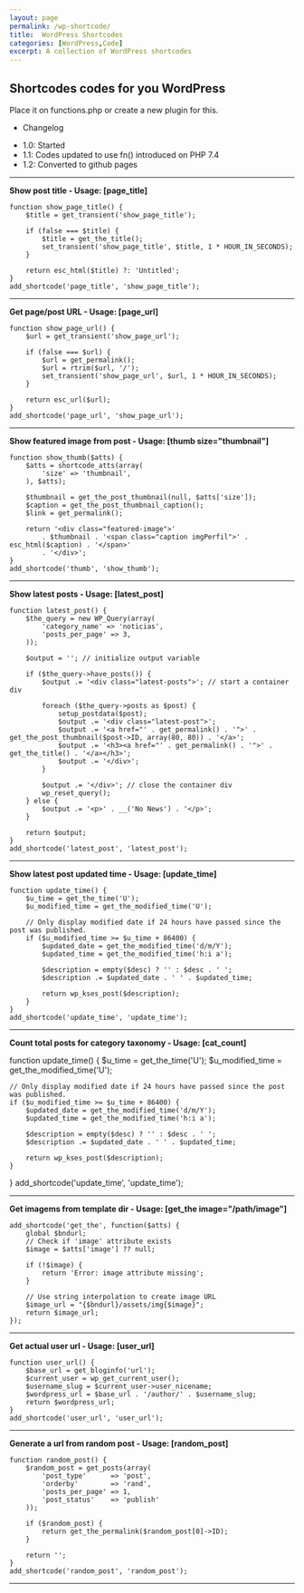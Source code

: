 ```yaml
---
layout: page
permalink: /wp-shortcode/
title:  WordPress Shortcodes
categories: [WordPress,Code]
excerpt: A collection of WordPress shortcodes
---
```


## Shortcodes codes for you WordPress

Place it on functions.php or create a new plugin for this.

*   Changelog

- 1.0: Started
- 1.1: Codes updated to use fn() introduced on PHP 7.4
- 1.2: Converted to github pages

---

**Show post title - Usage: [page_title]**

    function show_page_title() {
        $title = get_transient('show_page_title');

        if (false === $title) {
            $title = get_the_title();
            set_transient('show_page_title', $title, 1 * HOUR_IN_SECONDS);
        }

        return esc_html($title) ?: 'Untitled';
    }
    add_shortcode('page_title', 'show_page_title');

---

**Get page/post URL - Usage: [page_url]**

    function show_page_url() {
        $url = get_transient('show_page_url');

        if (false === $url) {
            $url = get_permalink();
            $url = rtrim($url, '/');
            set_transient('show_page_url', $url, 1 * HOUR_IN_SECONDS);
        }

        return esc_url($url);
    }
    add_shortcode('page_url', 'show_page_url');

---

**Show featured image from post - Usage: [thumb size="thumbnail"]**

    function show_thumb($atts) {
        $atts = shortcode_atts(array(
            'size' => 'thumbnail',
        ), $atts);

        $thumbnail = get_the_post_thumbnail(null, $atts['size']);
        $caption = get_the_post_thumbnail_caption();
        $link = get_permalink();

        return '<div class="featured-image">'
            . $thumbnail . '<span class="caption imgPerfil">' . esc_html($caption) . '</span>'
            . '</div>';
    }
    add_shortcode('thumb', 'show_thumb');

---

**Show latest posts - Usage: [latest_post]**

    function latest_post() {
        $the_query = new WP_Query(array(
            'category_name' => 'noticias',
            'posts_per_page' => 3,
        ));

        $output = ''; // initialize output variable

        if ($the_query->have_posts()) {
            $output .= '<div class="latest-posts">'; // start a container div

            foreach ($the_query->posts as $post) {
                setup_postdata($post);
                $output .= '<div class="latest-post">';
                $output .= '<a href="' . get_permalink() . '">' . get_the_post_thumbnail($post->ID, array(80, 80)) . '</a>';
                $output .= '<h3><a href="' . get_permalink() . '">' . get_the_title() . '</a></h3>';
                $output .= '</div>';
            }

            $output .= '</div>'; // close the container div
            wp_reset_query();
        } else {
            $output .= '<p>' . __('No News') . '</p>';
        }

        return $output;
    }
    add_shortcode('latest_post', 'latest_post');

---

**Show latest post updated time - Usage: [update_time]**

    function update_time() {
        $u_time = get_the_time('U');
        $u_modified_time = get_the_modified_time('U');
        
        // Only display modified date if 24 hours have passed since the post was published.
        if ($u_modified_time >= $u_time + 86400) {
            $updated_date = get_the_modified_time('d/m/Y');
            $updated_time = get_the_modified_time('h:i a');
            
            $description = empty($desc) ? '' : $desc . ' ';
            $description .= $updated_date . ' ' . $updated_time;
            
            return wp_kses_post($description);
        }
    }
    add_shortcode('update_time', 'update_time');

---

**Count total posts for category taxonomy - Usage: [cat_count]**

function update_time() {
    $u_time = get_the_time('U');
    $u_modified_time = get_the_modified_time('U');
    
    // Only display modified date if 24 hours have passed since the post was published.
    if ($u_modified_time >= $u_time + 86400) {
        $updated_date = get_the_modified_time('d/m/Y');
        $updated_time = get_the_modified_time('h:i a');
        
        $description = empty($desc) ? '' : $desc . ' ';
        $description .= $updated_date . ' ' . $updated_time;
        
        return wp_kses_post($description);
    }
}
add_shortcode('update_time', 'update_time');

---

**Get imagems from template dir - Usage: [get_the image="/path/image"]**

    add_shortcode('get_the', function($atts) {
        global $bndurl;
        // Check if 'image' attribute exists
        $image = $atts['image'] ?? null;

        if (!$image) {
            return 'Error: image attribute missing';
        }

        // Use string interpolation to create image URL
        $image_url = "{$bndurl}/assets/img{$image}";
        return $image_url;
    });

---

**Get actual user url - Usage: [user_url]**

    function user_url() {
        $base_url = get_bloginfo('url');
        $current_user = wp_get_current_user();
        $username_slug = $current_user->user_nicename;
        $wordpress_url = $base_url . '/author/' . $username_slug;
        return $wordpress_url;
    }
    add_shortcode('user_url', 'user_url');

---

**Generate a url from random post - Usage: [random_post]**

    function random_post() {
        $random_post = get_posts(array(
            'post_type'      => 'post',
            'orderby'        => 'rand',
            'posts_per_page' => 1,
            'post_status'    => 'publish'
        ));

        if ($random_post) {
            return get_the_permalink($random_post[0]->ID);
        }

        return '';
    }
    add_shortcode('random_post', 'random_post');

---